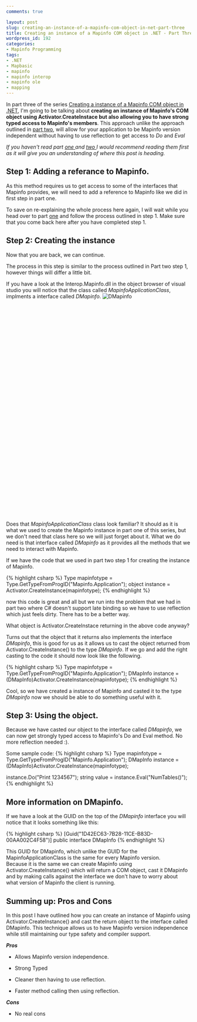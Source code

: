 ```yaml
---
comments: true

layout: post
slug: creating-an-instance-of-a-mapinfo-com-object-in-net-part-three
title: Creating an instance of a Mapinfo COM object in .NET - Part Three
wordpress_id: 192
categories:
- Mapinfo Programming
tags:
- .NET
- Mapbasic
- mapinfo
- mapinfo interop
- mapinfo ole
- mapping
---
```


In part three of the series [Creating a instance of a Mapinfo COM object in .NET](/2009/04/01/com-instance-mapinfo-main/), I'm going to be talking about **creating an instance of Mapinfo's COM object using Activator.CreateInstace but also allowing you to have strong typed access to Mapinfo's members**.  This approach unlike the approach outlined in [part two](/2009/05/06/creating-a-instance-of-a-mapinfo-com-object-in-net-part-two/), will allow for your application to be Mapinfo version independent without having to use reflection to get access to _Do_ and _Eval_

_If you haven't read part [one ](/2009/04/01/com-instance-part-one/)and [two ](/2009/05/06/creating-a-instance-of-a-mapinfo-com-object-in-net-part-two/) I would recommend reading them first as it will give you an understanding of where this post is heading._


## Step 1: Adding a referance to Mapinfo.


As this method requires us to get access to some of the interfaces that Mapinfo provides, we will need to add a reference to Mapinfo like we did in first step  in part one.

To save on re-explaining the whole process here again, I will wait while you head over to part [one](/2009/04/01/com-instance-part-one/) and follow the process outlined in step 1.  Make sure that you come back here after you have completed step 1.


## Step 2: Creating the instance


Now that you are back, we can continue.

The process in this step is similar to the process outlined in Part two step 1, however things will differ a little bit.

If you have a look at the Interop.Mapinfo.dll in the object browser of visual studio you will notice that the class called _MapinfoApplicationClass_, implments a interface called _DMapinfo_.
![DMapinfo](http://woostuff.files.wordpress.com/2009/06/dmapinfo1.jpg)

 

 

 

 

 

 

 

 

 

 

 

 

 

 

 

 

 

 

 

Does that _MapinfoApplicationClass_ class look familiar?  It should as it is what we used to create the Mapinfo instance in part one of this series, but we don't need that class here so we will just forget about it.  What we do need is that interface called _DMapinfo_ as it provides all the methods that we need to interact with Mapinfo.

If we have the code that we used in part two step 1 for creating the instance of Mapinfo.

{% highlight csharp %}
Type mapinfotype = Type.GetTypeFromProgID("Mapinfo.Application");
object instance = Activator.CreateInstance(mapinfotype);
{% endhighlight %}

now this code is great and all but we run into the problem that we had in part two where C# doesn't support late binding so we have to use reflection which just feels dirty. There has to be a better way.

What object is Activator.CreateInstace returning in the above code anyway?

Turns out that the object that it returns also implements the interface _DMapinfo_, this is good for us as it allows us to cast the object returned from Activator.CreateInstance() to the type _DMapinfo_.  If we go and add the right casting to the code it should now look like the following.

{% highlight csharp %}
Type mapinfotype = Type.GetTypeFromProgID("Mapinfo.Application");
DMapInfo instance = (DMapInfo)Activator.CreateInstance(mapinfotype);
{% endhighlight %}

Cool, so we have created a instance of Mapinfo and casted it to the type _DMapinfo_ now we should be able to do something useful with it.



## Step 3: Using the object.


Because we have casted our object to the interface called _DMapinfo_, we can now get strongly typed access to Mapinfo's Do and Eval method. No more reflection needed :).

Some sample code:
{% highlight csharp %}
Type mapinfotype = Type.GetTypeFromProgID("Mapinfo.Application");
DMapInfo instance = (DMapInfo)Activator.CreateInstance(mapinfotype);

instance.Do("Print 1234567");
string value = instance.Eval("NumTables()");
{% endhighlight %}



## More information on DMapinfo.


If we have a look at the GUID on the top of the _DMapinfo_ interface you will notice that it looks something like this:

{% highlight csharp %}
[Guid("1D42EC63-7B28-11CE-B83D-00AA002C4F58")]
public interface DMapInfo
{% endhighlight %}

This GUID for DMapinfo, which unlike the GUID for the MapinfoApplicationClass is the same for every Mapinfo version.  
Because it is the same we can create Mapinfo using Activator.CreateInstance() which will return a COM object, cast it DMapinfo and by making calls against the interface we don't have to worry about what version of Mapinfo the client is running.



## Summing up: Pros and Cons


In this post I have outlined how you can create an instance of Mapinfo using Activator.CreateInstance() and cast the return object to the interface called DMapinfo. This technique allows us to have Mapinfo version independence while still maintaining our type safety and compiler support.

**_Pros_**



	
  * Allows Mapinfo version independence.

        
  * Strong Typed

        
  * Cleaner then having to use reflection.

        
  * Faster method calling then using reflection.


**_Cons_**



       
  * No real cons




